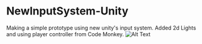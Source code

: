 # NewInputSystem-Unity
Making a simple prototype using new unity's input system.
Added 2d Lights and using player controller from Code Monkey.
![Alt Text](https://media.giphy.com/media/MB1Iw1brrQ5qLeBl6R/giphy.gif)
